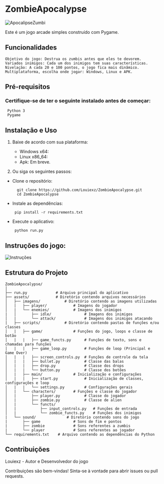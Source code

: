 # ZombieApocalypse

![ApocalipseZumbi](ApocalipseZumbi.png)

Este é um jogo arcade simples construído com Pygame.

## Funcionalidades

    Objetivo do jogo: Destrua os zumbis antes que eles te devorem.
    Variados inimigos: Cada um dos inimigos tem suas características.
    Nivelação: A cada 20 e 100 pontos, o jogo fica mais dinâmico.
    Multiplataforma, escolha onde jogar: Windows, Linux e APK.

## Pré-requisitos

### Certifique-se de ter o seguinte instalado antes de começar:
  
     Python 3
     Pygame

## Instalação e Uso

1. Baixe de acordo com sua plataforma:

    - Windows x64: 
    - Linux x86_64: 
    - Apk: Em breve.

2. Ou siga os seguintes passos:

- Clone o repositório:

        git clone https://github.com/Louiexz/ZombieApocalypse.git
        cd ZombieApocalypse
 
 - Instale as dependências:

        pip install -r requirements.txt

 - Execute o aplicativo:

        python run.py

## Instruções do jogo:

![Instruções](instrucoes.png)

## Estrutura do Projeto

    ZombieApocalypse/
    │
    ├── run.py             # Arquivo principal do aplicativo
    ├── assets/            # Diretório contendo arquivos necessários
    │   ├── imagens/           # Diretório contendo as imagens utilizadas
    │   |   ├── player/            # Imagens do jogador
    │   |   └── enemies/           # Imagens dos inimigos
    |   │       ├── idle/               # Imagens dos inimigos
    │   |       └── attack/             # Imagens dos inimigos atacando
    |   ├── scripts/           # Diretório contendo pastas de funções e/ou classes
    │   |   ├── game/              # Funções do jogo, loops e classe de botão
    │   |   |   ├── game_functs.py      # Funções de texto, sons e chamadas para funções
    │   |   |   ├── game_loop.py        # Funções de loop (Principal e Game Over)
    │   |   |   ├── screen_controls.py  # Funções de controle da tela
    │   |   |   ├── bullet.py           # Classe das balas
    │   |   |   ├── drop.py             # Classe dos drops
    │   |   |   └── button.py           # Classe dos botões
    │   |   ├── main/              # Inicialização e configurações
    │   |   |   ├── start.py            # Inicialização de classes, configurações e loop
    │   |   |   └── settings.py         # Configurações gerais
    │   |   └── characters/        # Funções e classe do jogador
    │   |       ├── player.py           # Classe do jogador
    │   |       ├── zombie.py           # Classe de alien
    │   |       └── functs/
    │   |           ├── input_controls.py   # Funções de entrada 
    │   |           └── zombie_functs.py    # Funções dos inimigos
    |   └── sound/              # Diretório contendo sons do jogo
    |       ├── game               # Sons de fim e pontos
    |       ├── zombie             # Sons referentes a zumbis
    |       └── player             # Sons referentes ao jogador
    └── requirements.txt    # Arquivo contendo as dependências do Python

## Contribuições
Louiexz - Autor e Desenvolvedor do jogo<br>

Contribuições são bem-vindas! Sinta-se à vontade para abrir issues ou pull requests.